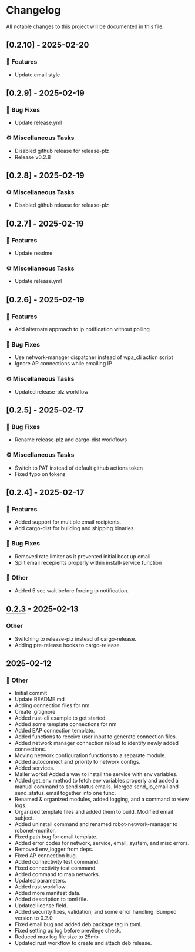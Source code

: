 # Changelog

All notable changes to this project will be documented in this file.

## [0.2.10] - 2025-02-20

### 🚀 Features

- Update email style

<!-- generated by git-cliff -->
## [0.2.9] - 2025-02-19

### 🐛 Bug Fixes

- Update release.yml

### ⚙️ Miscellaneous Tasks

- Disabled github release for release-plz
- Release v0.2.8

<!-- generated by git-cliff -->
## [0.2.8] - 2025-02-19

### ⚙️ Miscellaneous Tasks

- Disabled github release for release-plz

<!-- generated by git-cliff -->
## [0.2.7] - 2025-02-19

### 🚀 Features

- Update readme

### ⚙️ Miscellaneous Tasks

- Update release.yml

<!-- generated by git-cliff -->
## [0.2.6] - 2025-02-19

### 🚀 Features

- Add alternate approach to ip notification without polling

### 🐛 Bug Fixes

- Use network-manager dispatcher instead of wpa_cli action script
- Ignore AP connections while emailing IP

### ⚙️ Miscellaneous Tasks

- Updated release-plz workflow

<!-- generated by git-cliff -->
## [0.2.5] - 2025-02-17

### 🐛 Bug Fixes

- Rename release-plz and cargo-dist workflows

### ⚙️ Miscellaneous Tasks

- Switch to PAT instead of default github actions token
- Fixed typo on tokens

<!-- generated by git-cliff -->
## [0.2.4] - 2025-02-17

### 🚀 Features

- Added support for multiple email recipients.
- Add cargo-dist for building and shipping binaries

### 🐛 Bug Fixes

- Removed rate limiter as it prevented initial boot up email
- Split email recepients properly within install-service function

### 💼 Other

- Added 5 sec wait before forcing ip notification.

<!-- generated by git-cliff -->
## [0.2.3](https://github.com/neurobionics/robonet/compare/v0.2.2...v0.2.3) - 2025-02-13

### Other

- Switching to release-plz instead of cargo-release.
- Adding pre-release hooks to cargo-release.

## 2025-02-12

### 💼 Other

- Initial commit
- Update README.md
- Adding connection files for nm
- Create .gitignore
- Added rust-cli example to get started.
- Added some template connections for nm
- Added EAP connection template.
- Added functions to receive user input to generate connection files.
- Added network manager connection reload to identify newly added connections.
- Moving network configuration functions to a separate module.
- Added autoconnect and priority to network configs.
- Added services.
- Mailer works! Added a way to install the service with env variables.
- Added get_env method to fetch env variables properly and added a manual command to send status emails. Merged send_ip_email and send_status_email together into one func.
- Renamed & organized modules, added logging, and a command to view logs.
- Organized template files and added them to build. Modified email subject.
- Added uninstall command and renamed robot-network-manager to robonet-monitor.
- Fixed path bug for email template.
- Added error codes for network, service, email, system, and misc errors.
- Removed env_logger from deps.
- Fixed AP connection bug.
- Added connectivity test command.
- Fixed connectivity test command.
- Added command to map networks.
- Updated parameters.
- Added rust workflow
- Added more manifest data.
- Added description to toml file.
- Updated license field.
- Added security fixes, validation, and some error handling. Bumped version to 0.2.0
- Fixed email bug and added deb package tag in toml.
- Fixed setting up log before previlege check.
- Reduced max log file size to 25mb
- Updated rust workflow to create and attach deb release.

<!-- generated by git-cliff -->
